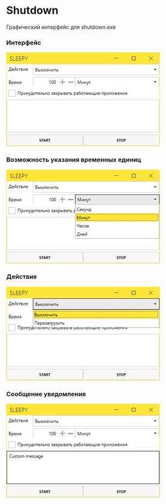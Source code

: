 # Shutdown

Графический интерфейс для shutdown.exe

### Интерфейс

![Приложения](https://github.com/blowin/Shutdown/blob/master/resources/app.jpg?raw=true)



### Возможность указания временных единиц

![Временные единицы](https://github.com/blowin/Shutdown/blob/master/resources/time_unit.jpg?raw=true)



### Действие

![Действие](https://github.com/blowin/Shutdown/blob/master/resources/action.jpg?raw=true)



### Сообщение уведомления

![Сообщение](https://github.com/blowin/Shutdown/blob/master/resources/custom_message.jpg?raw=true)

